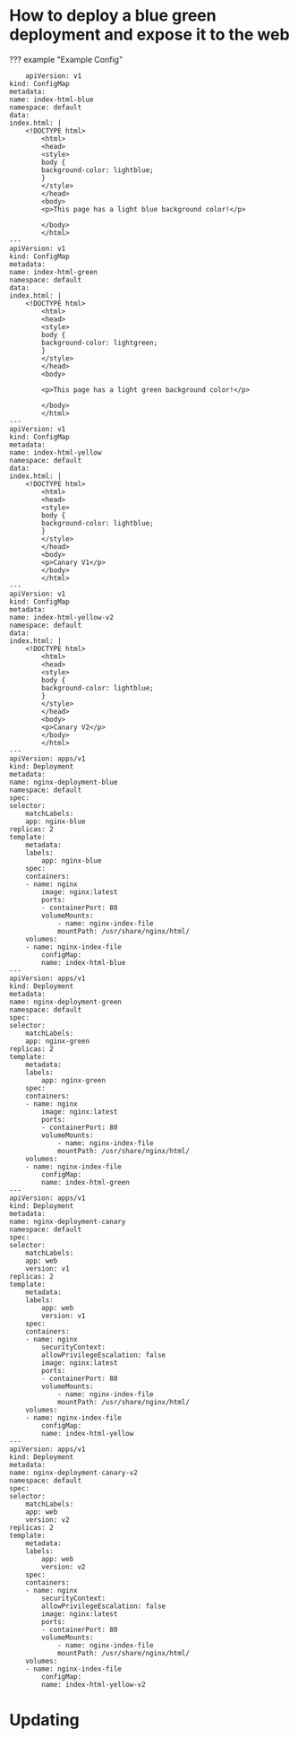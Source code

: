# How to deploy a blue green deployment and expose it to the web

??? example "Example Config"

        apiVersion: v1
    kind: ConfigMap
    metadata:
    name: index-html-blue
    namespace: default
    data:
    index.html: |
        <!DOCTYPE html>
            <html>
            <head>
            <style>
            body {
            background-color: lightblue;
            }
            </style>
            </head>
            <body>
            <p>This page has a light blue background color!</p>

            </body>
            </html>
    ---
    apiVersion: v1
    kind: ConfigMap
    metadata:
    name: index-html-green
    namespace: default
    data:
    index.html: |
        <!DOCTYPE html>
            <html>
            <head>
            <style>
            body {
            background-color: lightgreen;
            }
            </style>
            </head>
            <body>

            <p>This page has a light green background color!</p>

            </body>
            </html>
    ---
    apiVersion: v1
    kind: ConfigMap
    metadata:
    name: index-html-yellow
    namespace: default
    data:
    index.html: |
        <!DOCTYPE html>
            <html>
            <head>
            <style>
            body {
            background-color: lightblue;
            }
            </style>
            </head>
            <body> 
            <p>Canary V1</p>
            </body>
            </html>
    ---
    apiVersion: v1
    kind: ConfigMap
    metadata:
    name: index-html-yellow-v2
    namespace: default
    data:
    index.html: |
        <!DOCTYPE html>
            <html>
            <head>
            <style>
            body {
            background-color: lightblue;
            }
            </style>
            </head>
            <body> 
            <p>Canary V2</p>
            </body>
            </html>
    ---
    apiVersion: apps/v1
    kind: Deployment
    metadata:
    name: nginx-deployment-blue
    namespace: default
    spec:
    selector:
        matchLabels:
        app: nginx-blue
    replicas: 2
    template:
        metadata:
        labels:
            app: nginx-blue
        spec:
        containers:
        - name: nginx
            image: nginx:latest
            ports:
            - containerPort: 80
            volumeMounts:
                - name: nginx-index-file
                mountPath: /usr/share/nginx/html/
        volumes:
        - name: nginx-index-file
            configMap:
            name: index-html-blue
    ---
    apiVersion: apps/v1
    kind: Deployment
    metadata:
    name: nginx-deployment-green
    namespace: default
    spec:
    selector:
        matchLabels:
        app: nginx-green
    replicas: 2
    template:
        metadata:
        labels:
            app: nginx-green
        spec:
        containers:
        - name: nginx
            image: nginx:latest
            ports:
            - containerPort: 80
            volumeMounts:
                - name: nginx-index-file
                mountPath: /usr/share/nginx/html/
        volumes:
        - name: nginx-index-file
            configMap:
            name: index-html-green
    ---
    apiVersion: apps/v1
    kind: Deployment
    metadata:
    name: nginx-deployment-canary
    namespace: default
    spec:
    selector:
        matchLabels:
        app: web
        version: v1
    replicas: 2
    template:
        metadata:
        labels:
            app: web
            version: v1
        spec:
        containers:
        - name: nginx
            securityContext:
            allowPrivilegeEscalation: false
            image: nginx:latest
            ports:
            - containerPort: 80
            volumeMounts:
                - name: nginx-index-file
                mountPath: /usr/share/nginx/html/
        volumes:
        - name: nginx-index-file
            configMap:
            name: index-html-yellow
    ---
    apiVersion: apps/v1
    kind: Deployment
    metadata:
    name: nginx-deployment-canary-v2
    namespace: default
    spec:
    selector:
        matchLabels:
        app: web
        version: v2
    replicas: 2
    template:
        metadata:
        labels:
            app: web
            version: v2
        spec:
        containers:
        - name: nginx
            securityContext:
            allowPrivilegeEscalation: false
            image: nginx:latest
            ports:
            - containerPort: 80
            volumeMounts:
                - name: nginx-index-file
                mountPath: /usr/share/nginx/html/
        volumes:
        - name: nginx-index-file
            configMap:
            name: index-html-yellow-v2

# Updating